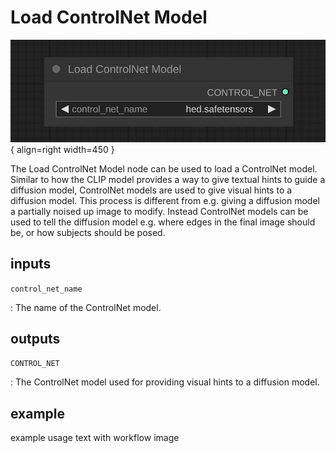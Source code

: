 # Load ControlNet Model

![KSampler node](media/LoadControlNet.svg){ align=right width=450 }

The Load ControlNet Model node can be used to load a ControlNet model. Similar to how the CLIP model provides a way to give textual hints to guide a diffusion model, ControlNet models are used to give visual hints to a diffusion model. This process is different from e.g. giving a diffusion model a partially noised up image to modify. Instead ControlNet models can be used to tell the diffusion model e.g. where edges in the final image should be, or how subjects should be posed.

## inputs

`control_net_name`

:   The name of the ControlNet model.

## outputs

`CONTROL_NET`

:   The ControlNet model used for providing visual hints to a diffusion model.

## example

example usage text with workflow image